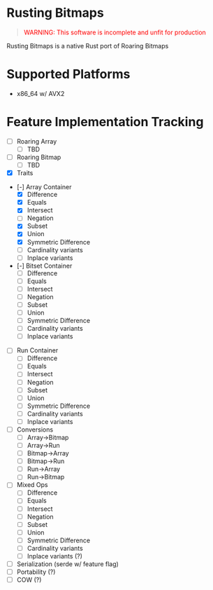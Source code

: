 # Rusting Bitmaps

><span style="color:red">WARNING: This software is incomplete and unfit for production</span>

Rusting Bitmaps is a native Rust port of Roaring Bitmaps

# Supported Platforms
 - x86_64 w/ AVX2

# Feature Implementation Tracking
 - [ ] Roaring Array
    - [ ] TBD
 - [ ] Roaring Bitmap
    - [ ] TBD
 - [x] Traits
 - [-] Array Container
    - [x] Difference
    - [x] Equals
    - [x] Intersect
    - [ ] Negation
    - [x] Subset
    - [x] Union
    - [x] Symmetric Difference
    - [ ] Cardinality variants
    - [ ] Inplace variants
 - [-] Bitset Container
    - [ ] Difference
    - [ ] Equals
    - [ ] Intersect
    - [ ] Negation
    - [ ] Subset
    - [ ] Union
    - [ ] Symmetric Difference
    - [ ] Cardinality variants
    - [ ] Inplace variants
 - [ ] Run Container
    - [ ] Difference
    - [ ] Equals
    - [ ] Intersect
    - [ ] Negation
    - [ ] Subset
    - [ ] Union
    - [ ] Symmetric Difference
    - [ ] Cardinality variants
    - [ ] Inplace variants
 - [ ] Conversions
    - [ ] Array->Bitmap
    - [ ] Array->Run
    - [ ] Bitmap->Array
    - [ ] Bitmap->Run
    - [ ] Run->Array
    - [ ] Run->Bitmap
 - [ ] Mixed Ops
    - [ ] Difference
    - [ ] Equals
    - [ ] Intersect
    - [ ] Negation
    - [ ] Subset
    - [ ] Union
    - [ ] Symmetric Difference
    - [ ] Cardinality variants
    - [ ] Inplace variants (?)
 - [ ] Serialization (serde w/ feature flag)
 - [ ] Portability (?)
 - [ ] COW (?)